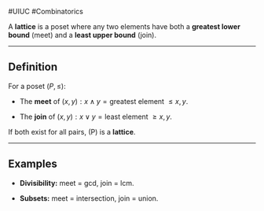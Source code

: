 #UIUC #Combinatorics 

A **lattice** is a poset where any two elements have both a **greatest lower bound** (meet) and a **least upper bound** (join).

---

## Definition

For a poset $(P, \le)$:

- The **meet** of $(x, y): x \wedge y = \text{greatest element } \le x, y$.
    
- The **join** of $(x, y): x \vee y = \text{least element } \ge x, y$.
    

If both exist for all pairs, (P) is a **lattice**.

---

## Examples

- **Divisibility:** meet = gcd, join = lcm.
    
- **Subsets:** meet = intersection, join = union.
